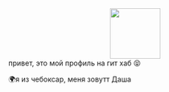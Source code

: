 <div id="header" align="center">
  <img src="https://media.giphy.com/media/M9gbBd9nbDrOTu1Mqx/giphy.gif" width="100"/>
</div>
привет, это мой профиль на гит хаб 😝

🌍я из чебоксар, меня зовутт Даша

